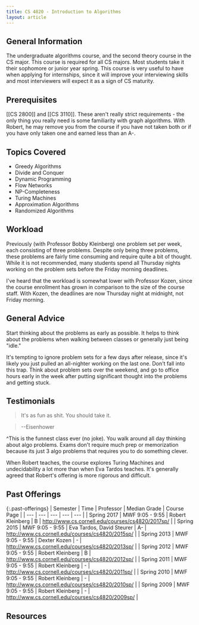 ```yaml
---
title: CS 4820 - Introduction to Algorithms
layout: article
---
```


## General Information

The undergraduate algorithms course, and the second theory course in the CS major. This course is required for all CS majors. Most students take it their sophomore or junior year spring. This course is very useful to have when applying for internships, since it will improve your interviewing skills and most interviewers will expect it as a sign of CS maturity.

## Prerequisites

[[CS 2800]] and [[CS 3110]]. These aren't really strict requirements - the only thing you really need is some familiarity with graph algorithms. With Robert, he may remove you from the course if you have not taken both or if you have only taken one and earned less than an A-.

## Topics Covered

 - Greedy Algorithms
 - Divide and Conquer
 - Dynamic Programming
 - Flow Networks
 - NP-Completeness
 - Turing Machines
 - Approximation Algorithms
 - Randomized Algorithms

## Workload

Previously (with Professor Bobby Kleinberg) one problem set per week, each consisting of three problems. Despite only being three problems, these problems are fairly time consuming and require quite a bit of thought. While it is not recommended, many students spend all Thursday nights working on the problem sets before the Friday morning deadlines.

I've heard that the workload is somewhat lower with Professor Kozen, since the course enrollment has grown in comparison to the size of the course staff. With Kozen, the deadlines are now Thursday night at midnight, not Friday morning.

## General Advice

Start thinking about the problems as early as possible. It helps to think about the problems when walking between classes or generally just being "idle."

It's tempting to ignore problem sets for a few days after release, since it's likely you just pulled an all-nighter working on the last one. Don't fall into this trap. Think about problem sets over the weekend, and go to office hours early in the week after putting significant thought into the problems and getting stuck.

## Testimonials

> It's as fun as shit. You should take it.

> --Eisenhower

^This is the funnest class ever (no joke). You walk around all day thinking about algo problems. Exams don't require much prep or memorization because its just 3 algo problems that requires you to do something clever.

When Robert teaches, the course explores Turing Machines and undecidability a lot more than when Eva Tardos teaches. It's generally agreed that Robert's offering is more rigorous and difficult.

## Past Offerings

{:.past-offerings}
| Semester | Time | Professor | Median Grade | Course Page |
| --- | --- | --- | --- | --- |
| Spring 2017 | MWF 9:05 - 9:55 | Robert Kleinberg | B | <http://www.cs.cornell.edu/courses/cs4820/2017sp/> |
| Spring 2015 | MWF 9:05 - 9:55 | Eva Tardos, David Steurer | A- | <http://www.cs.cornell.edu/courses/cs4820/2015sp/> |
| Spring 2013 | MWF 9:05 - 9:55 | Dexter Kozen | - | <http://www.cs.cornell.edu/courses/cs4820/2013sp/> |
| Spring 2012 | MWF 9:05 - 9:55 | Robert Kleinberg | B | <http://www.cs.cornell.edu/courses/cs4820/2012sp/> |
| Spring 2011 | MWF 9:05 - 9:55 | Robert Kleinberg | - | <http://www.cs.cornell.edu/courses/cs4820/2011sp/> |
| Spring 2010 | MWF 9:05 - 9:55 | Robert Kleinberg | - | <http://www.cs.cornell.edu/courses/cs4820/2010sp/> |
| Spring 2009 | MWF 9:05 - 9:55 | Robert Kleinberg | - | <http://www.cs.cornell.edu/courses/cs4820/2009sp/> |

## Resources
